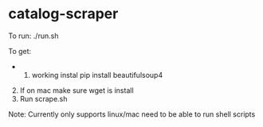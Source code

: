 # catalog-scraper
To run:
./run.sh

To get:
* 1. working instal
  pip install beautifulsoup4
2. If on mac make sure wget is install
3. Run scrape.sh

Note: Currently only supports linux/mac need to be able to run shell scripts
